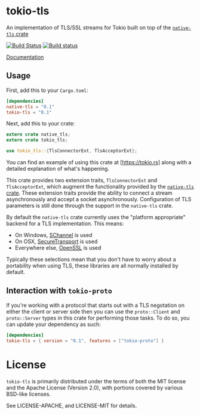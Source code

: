 # tokio-tls

An implementation of TLS/SSL streams for Tokio built on top of the [`native-tls`
crate]

[![Build Status](https://travis-ci.org/tokio-rs/tokio-tls.svg?branch=master)](https://travis-ci.org/tokio-rs/tokio-tls)
[![Build status](https://ci.appveyor.com/api/projects/status/iiut5d2mts6bt5g1?svg=true)](https://ci.appveyor.com/project/alexcrichton/tokio-tls)

[Documentation](https://docs.rs/tokio-tls)

[`native-tls` crate]: https://github.com/sfackler/rust-native-tls

## Usage

First, add this to your `Cargo.toml`:

```toml
[dependencies]
native-tls = "0.1"
tokio-tls = "0.1"
```

Next, add this to your crate:

```rust
extern crate native_tls;
extern crate tokio_tls;

use tokio_tls::{TlsConnectorExt, TlsAcceptorExt};
```

You can find an example of using this crate at [https://tokio.rs] along with a
detailed explanation of what's happening.

[https://tokio.rs]: https://tokio.rs/docs/getting-started/tls/

This crate provides two extension traits, `TlsConnectorExt` and
`TlsAcceptorExt`, which augment the functionality provided by the [`native-tls`
crate]. These extension traits provide the ability to connect a stream
asynchronously and accept a socket asynchronously. Configuration of TLS
parameters is still done through the support in the `native-tls` crate.

By default the `native-tls` crate currently uses the "platform appropriate"
backend for a TLS implementation. This means:

* On Windows, [SChannel] is used
* On OSX, [SecureTransport] is used
* Everywhere else, [OpenSSL] is used

[SChannel]: https://msdn.microsoft.com/en-us/library/windows/desktop/aa380123%28v=vs.85%29.aspx?f=255&MSPPError=-2147217396
[SecureTransport]: https://developer.apple.com/reference/security/1654508-secure_transport
[OpenSSL]: https://www.openssl.org/

Typically these selections mean that you don't have to worry about a portability
when using TLS, these libraries are all normally installed by default.

## Interaction with `tokio-proto`

If you're working with a protocol that starts out with a TLS negotation on
either the client or server side then you can use the `proto::Client` and
`proto::Server` types in this crate for performing those tasks. To do so, you
can update your dependency as such:

```toml
[dependencies]
tokio-tls = { version = "0.1", features = ["tokio-proto"] }
```

# License

`tokio-tls` is primarily distributed under the terms of both the MIT license
and the Apache License (Version 2.0), with portions covered by various BSD-like
licenses.

See LICENSE-APACHE, and LICENSE-MIT for details.

